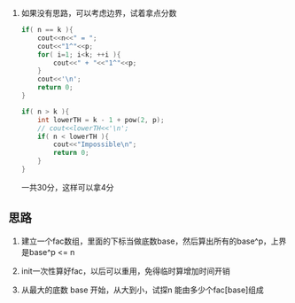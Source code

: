 1.	如果没有思路，可以考虑边界，试着拿点分数

	```cpp
	if( n == k ){
		cout<<n<<" = ";
		cout<<"1^"<<p;
		for( i=1; i<k; ++i ){
			cout<<" + "<<"1^"<<p;
		}
		cout<<'\n';
		return 0;
	}

	if( n > k ){
		int lowerTH = k - 1 + pow(2, p);
		// cout<<lowerTH<<'\n';
		if( n < lowerTH ){
			cout<<"Impossible\n";
			return 0;
		}	
	}
	```

	一共30分，这样可以拿4分
	
##	思路

1.	建立一个fac数组，里面的下标当做底数base，然后算出所有的base^p，上界是base^p <= n

2.	init一次性算好fac，以后可以重用，免得临时算增加时间开销

3.	从最大的底数 base 开始，从大到小，试探n 能由多少个fac[base]组成
